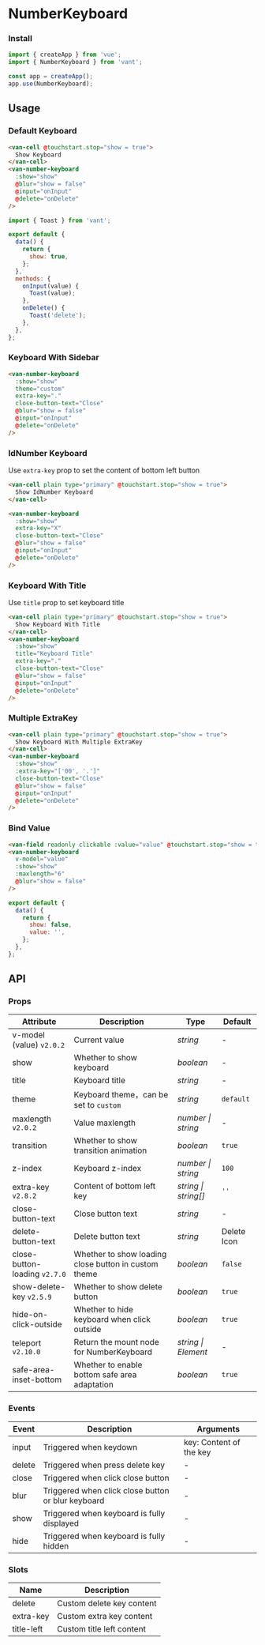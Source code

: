 # NumberKeyboard

### Install

```js
import { createApp } from 'vue';
import { NumberKeyboard } from 'vant';

const app = createApp();
app.use(NumberKeyboard);
```

## Usage

### Default Keyboard

```html
<van-cell @touchstart.stop="show = true">
  Show Keyboard
</van-cell>
<van-number-keyboard
  :show="show"
  @blur="show = false"
  @input="onInput"
  @delete="onDelete"
/>
```

```js
import { Toast } from 'vant';

export default {
  data() {
    return {
      show: true,
    };
  },
  methods: {
    onInput(value) {
      Toast(value);
    },
    onDelete() {
      Toast('delete');
    },
  },
};
```

### Keyboard With Sidebar

```html
<van-number-keyboard
  :show="show"
  theme="custom"
  extra-key="."
  close-button-text="Close"
  @blur="show = false"
  @input="onInput"
  @delete="onDelete"
/>
```

### IdNumber Keyboard

Use `extra-key` prop to set the content of bottom left button

```html
<van-cell plain type="primary" @touchstart.stop="show = true">
  Show IdNumber Keyboard
</van-cell>

<van-number-keyboard
  :show="show"
  extra-key="X"
  close-button-text="Close"
  @blur="show = false"
  @input="onInput"
  @delete="onDelete"
/>
```

### Keyboard With Title

Use `title` prop to set keyboard title

```html
<van-cell plain type="primary" @touchstart.stop="show = true">
  Show Keyboard With Title
</van-cell>
<van-number-keyboard
  :show="show"
  title="Keyboard Title"
  extra-key="."
  close-button-text="Close"
  @blur="show = false"
  @input="onInput"
  @delete="onDelete"
/>
```

### Multiple ExtraKey

```html
<van-cell plain type="primary" @touchstart.stop="show = true">
  Show Keyboard With Multiple ExtraKey
</van-cell>
<van-number-keyboard
  :show="show"
  :extra-key="['00', '.']"
  close-button-text="Close"
  @blur="show = false"
  @input="onInput"
  @delete="onDelete"
/>
```

### Bind Value

```html
<van-field readonly clickable :value="value" @touchstart.stop="show = true" />
<van-number-keyboard
  v-model="value"
  :show="show"
  :maxlength="6"
  @blur="show = false"
/>
```

```js
export default {
  data() {
    return {
      show: false,
      value: '',
    };
  },
};
```

## API

### Props

| Attribute | Description | Type | Default |
| --- | --- | --- | --- |
| v-model (value) `v2.0.2` | Current value | _string_ | - |
| show | Whether to show keyboard | _boolean_ | - |
| title | Keyboard title | _string_ | - |
| theme | Keyboard theme，can be set to `custom` | _string_ | `default` |
| maxlength `v2.0.2` | Value maxlength | _number \| string_ | - |
| transition | Whether to show transition animation | _boolean_ | `true` |
| z-index | Keyboard z-index | _number \| string_ | `100` |
| extra-key `v2.8.2` | Content of bottom left key | _string \| string[]_ | `''` |
| close-button-text | Close button text | _string_ | - |
| delete-button-text | Delete button text | _string_ | Delete Icon |
| close-button-loading `v2.7.0` | Whether to show loading close button in custom theme | _boolean_ | `false` |
| show-delete-key `v2.5.9` | Whether to show delete button | _boolean_ | `true` |
| hide-on-click-outside | Whether to hide keyboard when click outside | _boolean_ | `true` |
| teleport `v2.10.0` | Return the mount node for NumberKeyboard | _string \| Element_ | - |
| safe-area-inset-bottom | Whether to enable bottom safe area adaptation | _boolean_ | `true` |

### Events

| Event | Description | Arguments |
| --- | --- | --- |
| input | Triggered when keydown | key: Content of the key |
| delete | Triggered when press delete key | - |
| close | Triggered when click close button | - |
| blur | Triggered when click close button or blur keyboard | - |
| show | Triggered when keyboard is fully displayed | - |
| hide | Triggered when keyboard is fully hidden | - |

### Slots

| Name       | Description               |
| ---------- | ------------------------- |
| delete     | Custom delete key content |
| extra-key  | Custom extra key content  |
| title-left | Custom title left content |
